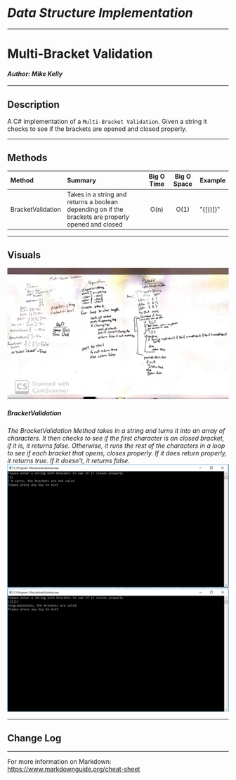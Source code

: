 # ***Data Structure Implementation***
------------------------------

# Multi-Bracket Validation
#### *Author: Mike Kelly*

------------------------------

## Description

A C# implementation of a `Multi-Bracket Validation`. Given a string it checks to see if the brackets are opened and closed properly.

------------------------------

## Methods

| Method | Summary | Big O Time | Big O Space | Example | 
| :----------- | :----------- | :-------------: | :-------------: | :----------- |
| BracketValidation | Takes in a string and returns a boolean depending on if the brackets are properly opened and closed | O(n) | O(1) | "{[()]}" |


------------------------------

## Visuals
![Image 1](Assets/Chall13Whiteboard.jpg)
##### BracketValidation
*The BracketValidation Method takes in a string and turns it into an array of characters.*
*It then checks to see if the first character is an closed bracket, if it is, it returns false.* 
*Otherwise, it runs the rest of the characters in a loop to see if each bracket that opens, closes properly.*
*If it does return properly, it returns true.  If it doesn't, it returns false.*
![Image 1](Assets/BracketNotValid.PNG)
![Image 1](Assets/BracketIsValid.PNG)

------------------------------

## Change Log


------------------------------

For more information on Markdown: https://www.markdownguide.org/cheat-sheet